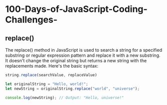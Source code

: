 # 100-Days-of-JavaScript-Coding-Challenges-


## replace()
The replace() method in JavaScript is used to search a string for a specified substring or regular expression pattern and replace it with a new substring. It doesn't change the original string but returns a new string with the replacements made. Here's the basic syntax:

```js
string.replace(searchValue, replaceValue)
```


```js
let originalString = "Hello, world!";
let newString = originalString.replace("world", "universe");

console.log(newString); // Output: "Hello, universe!"
```
